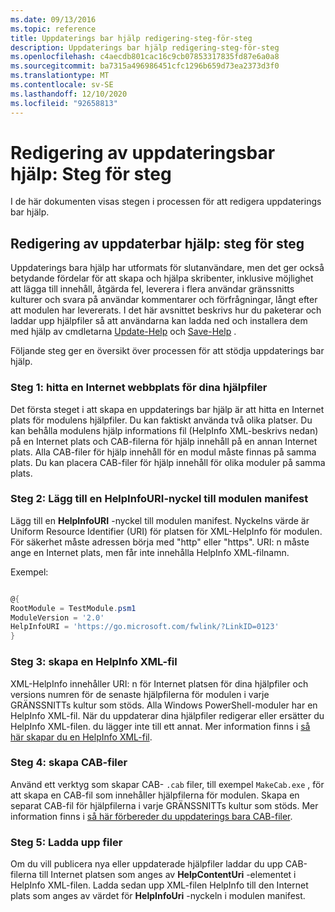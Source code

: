 ```yaml
---
ms.date: 09/13/2016
ms.topic: reference
title: Uppdaterings bar hjälp redigering-steg-för-steg
description: Uppdaterings bar hjälp redigering-steg-för-steg
ms.openlocfilehash: c4aecdb801cac16c9cb07853317835fd87e6a0a8
ms.sourcegitcommit: ba7315a496986451cfc1296b659d73ea2373d3f0
ms.translationtype: MT
ms.contentlocale: sv-SE
ms.lasthandoff: 12/10/2020
ms.locfileid: "92658813"
---
```

# <a name="updatable-help-authoring-step-by-step"></a>Redigering av uppdateringsbar hjälp: Steg för steg

I de här dokumenten visas stegen i processen för att redigera uppdaterings bar hjälp.

## <a name="authoring-updatable-help-step-by-step"></a>Redigering av uppdaterbar hjälp: steg för steg

Uppdaterings bara hjälp har utformats för slutanvändare, men det ger också betydande fördelar för att skapa och hjälpa skribenter, inklusive möjlighet att lägga till innehåll, åtgärda fel, leverera i flera användar gränssnitts kulturer och svara på användar kommentarer och förfrågningar, långt efter att modulen har levererats. I det här avsnittet beskrivs hur du paketerar och laddar upp hjälpfiler så att användarna kan ladda ned och installera dem med hjälp av cmdletarna [Update-Help](/powershell/module/Microsoft.PowerShell.Core/Update-Help) och [Save-Help](/powershell/module/Microsoft.PowerShell.Core/Save-Help) .

Följande steg ger en översikt över processen för att stödja uppdaterings bar hjälp.

### <a name="step-1-find-an-internet-site-for-your-help-files"></a>Steg 1: hitta en Internet webbplats för dina hjälpfiler

Det första steget i att skapa en uppdaterings bar hjälp är att hitta en Internet plats för modulens hjälpfiler. Du kan faktiskt använda två olika platser. Du kan behålla modulens hjälp informations fil (HelpInfo XML-beskrivs nedan) på en Internet plats och CAB-filerna för hjälp innehåll på en annan Internet plats. Alla CAB-filer för hjälp innehåll för en modul måste finnas på samma plats. Du kan placera CAB-filer för hjälp innehåll för olika moduler på samma plats.

### <a name="step-2-add-a-helpinfouri-key-to-your-module-manifest"></a>Steg 2: Lägg till en HelpInfoURI-nyckel till modulen manifest

Lägg till en **HelpInfoURI** -nyckel till modulen manifest. Nyckelns värde är Uniform Resource Identifier (URI) för platsen för XML-HelpInfo för modulen. För säkerhet måste adressen börja med "http" eller "https". URI: n måste ange en Internet plats, men får inte innehålla HelpInfo XML-filnamn.

Exempel:

```powershell

@{
RootModule = TestModule.psm1
ModuleVersion = '2.0'
HelpInfoURI = 'https://go.microsoft.com/fwlink/?LinkID=0123'
}
```

### <a name="step-3-create-a-helpinfo-xml-file"></a>Steg 3: skapa en HelpInfo XML-fil

XML-HelpInfo innehåller URI: n för Internet platsen för dina hjälpfiler och versions numren för de senaste hjälpfilerna för modulen i varje GRÄNSSNITTs kultur som stöds. Alla Windows PowerShell-moduler har en HelpInfo XML-fil. När du uppdaterar dina hjälpfiler redigerar eller ersätter du HelpInfo XML-filen. du lägger inte till ett annat. Mer information finns i [så här skapar du en HelpInfo XML-fil](./how-to-create-a-helpinfo-xml-file.md).

### <a name="step-4-create-cab-files"></a>Steg 4: skapa CAB-filer

Använd ett verktyg som skapar CAB- `.cab` filer, till exempel `MakeCab.exe` , för att skapa en CAB-fil som innehåller hjälpfilerna för modulen. Skapa en separat CAB-fil för hjälpfilerna i varje GRÄNSSNITTs kultur som stöds. Mer information finns i [så här förbereder du uppdaterings bara CAB-filer](./how-to-prepare-updatable-help-cab-files.md).

### <a name="step-5-upload-your-files"></a>Steg 5: Ladda upp filer

Om du vill publicera nya eller uppdaterade hjälpfiler laddar du upp CAB-filerna till Internet platsen som anges av **HelpContentUri** -elementet i HelpInfo XML-filen. Ladda sedan upp XML-filen HelpInfo till den Internet plats som anges av värdet för **HelpInfoUri** -nyckeln i modulen manifest.

